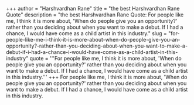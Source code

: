 +++
author = "Harshvardhan Rane"
title = "the best Harshvardhan Rane Quote"
description = "the best Harshvardhan Rane Quote: For people like me, I think it is more about, 'When do people give you an opportunity?' rather than you deciding about when you want to make a debut. If I had a chance, I would have come as a child artist in this industry."
slug = "for-people-like-me-i-think-it-is-more-about-when-do-people-give-you-an-opportunity?-rather-than-you-deciding-about-when-you-want-to-make-a-debut-if-i-had-a-chance-i-would-have-come-as-a-child-artist-in-this-industry"
quote = '''For people like me, I think it is more about, 'When do people give you an opportunity?' rather than you deciding about when you want to make a debut. If I had a chance, I would have come as a child artist in this industry.'''
+++
For people like me, I think it is more about, 'When do people give you an opportunity?' rather than you deciding about when you want to make a debut. If I had a chance, I would have come as a child artist in this industry.
